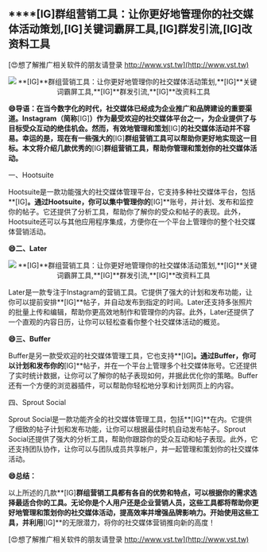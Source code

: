 ## ****[IG]**群组营销工具：让你更好地管理你的社交媒体活动策划,**[IG]**关键词霸屏工具,**[IG]**群发引流,**[IG]**改资料工具**

[😍想了解推广相关软件的朋友请登录 http://www.vst.tw](http://www.vst.tw)

 <center><img src="https://vst.tw/MP4/tuiguang/png/7.png" alt="**[IG]**群组营销工具：让你更好地管理你的社交媒体活动策划,**[IG]**关键词霸屏工具,**[IG]**群发引流,**[IG]**改资料工具"></center>

**😄导语：在当今数字化的时代，社交媒体已经成为企业推广和品牌建设的重要渠道。Instagram（简称**[IG]**）作为最受欢迎的社交媒体平台之一，为企业提供了与目标受众互动的绝佳机会。然而，有效地管理和策划**[IG]**的社交媒体活动并不容易。幸运的是，现在有一些强大的**[IG]**群组营销工具可以帮助你更好地实现这一目标。本文将介绍几款优秀的**[IG]**群组营销工具，帮助你管理和策划你的社交媒体活动。**

一、Hootsuite

Hootsuite是一款功能强大的社交媒体管理平台，它支持多种社交媒体平台，包括**[IG]**。通过Hootsuite，你可以集中管理你的**[IG]**账号，并计划、发布和监控你的帖子。它还提供了分析工具，帮助你了解你的受众和帖子的表现。此外，Hootsuite还可以与其他应用程序集成，方便你在一个平台上管理你的整个社交媒体营销活动。

**😄二、Later**

 <center><img src="https://vst.tw/MP4/tuiguang/png/8.png" alt="**[IG]**群组营销工具：让你更好地管理你的社交媒体活动策划,**[IG]**关键词霸屏工具,**[IG]**群发引流,**[IG]**改资料工具"></center>

Later是一款专注于Instagram的营销工具。它提供了强大的计划和发布功能，让你可以提前安排**[IG]**帖子，并自动发布到指定的时间。Later还支持多张照片的批量上传和编辑，帮助你更高效地制作和管理你的内容。此外，Later还提供了一个直观的内容日历，让你可以轻松查看你整个社交媒体活动的概览。

**😄三、Buffer**

Buffer是另一款受欢迎的社交媒体管理工具，它也支持**[IG]**。通过Buffer，你可以计划和发布你的**[IG]**帖子，并在一个平台上管理多个社交媒体账号。它还提供了实时统计数据，让你可以了解你的帖子表现如何，并据此优化你的策略。Buffer还有一个方便的浏览器插件，可以帮助你轻松地分享和计划网页上的内容。

四、Sprout Social

Sprout Social是一款功能齐全的社交媒体管理工具，包括**[IG]**在内。它提供了细致的帖子计划和发布功能，让你可以根据最佳时机自动发布帖子。Sprout Social还提供了强大的分析工具，帮助你跟踪你的受众互动和帖子表现。此外，它还支持团队协作，让你可以与团队成员共享帐户，并一起管理和策划你的社交媒体活动。

**😄总结：**

以上所述的几款**[IG]**群组营销工具都有各自的优势和特点，可以根据你的需求选择最适合你的工具。无论你是个人用户还是企业营销人员，这些工具都将帮助你更好地管理和策划你的社交媒体活动，提高效率并增强品牌影响力。开始使用这些工具，并利用**[IG]**的无限潜力，将你的社交媒体营销推向新的高度！

[😍想了解推广相关软件的朋友请登录 http://www.vst.tw](http://www.vst.tw)



